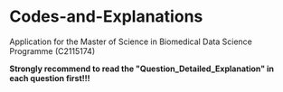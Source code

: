# Codes-and-Explanations
Application for the Master of Science in Biomedical Data Science Programme (C2115174)

**Strongly recommend to read the "Question_Detailed_Explanation" in each question first!!!**
